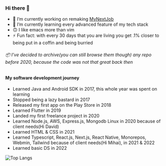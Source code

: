 ### Hi there 👋

- 🔭 I’m currently working on remaking [MyNextJob](mynextjob.ro)
- 🌱 I’m currently learning every advanced feature of my tech stack
- 🙃 I like emacs more than vim
- ⚡ Fun fact: with every 30 days that you are living you get .1% closer to being put in a coffin and being burried

###### 📦 I've decided to archive(you can still browse them though) any repo before 2020, because the code was not that great back then

#### My software development journey
- Learned Java and Android SDK in 2017, this whole year was spent on learning
- Stopped being a lazy bastard in 2017
- Released my first app on the Play Store in 2018
- Learned Flutter in 2019
- Landed my first freelance project in 2020
- Learned Node.js, AWS, Express.js, Mongodb Linux in 2020 because of client needs(Hi David)
- Learned HTML & CSS in 2021
- Learned Typescript, React.js, Next.js, React Native, Monorepos, Webmin, Tailwind because of client needs(Hi Mihai), in 2021 & 2022
- Learned basic DS in 2022

![Top Langs](https://github-readme-stats.vercel.app/api/top-langs/?username=toto1384)
<!--
**toto1384/toto1384** is a ✨ _special_ ✨ repository because its `README.md` (this file) appears on your GitHub profile.

Here are some ideas to get you started:


-->
